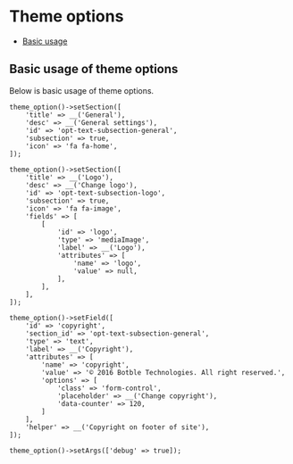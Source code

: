 # Theme options

- [Basic usage](#basic-usage)

<a name="basic-usage"></a>
## Basic usage of theme options

Below is basic usage of theme options.

    theme_option()->setSection([
        'title' => __('General'),
        'desc' => __('General settings'),
        'id' => 'opt-text-subsection-general',
        'subsection' => true,
        'icon' => 'fa fa-home',
    ]);
    
    theme_option()->setSection([
        'title' => __('Logo'),
        'desc' => __('Change logo'),
        'id' => 'opt-text-subsection-logo',
        'subsection' => true,
        'icon' => 'fa fa-image',
        'fields' => [
            [
                'id' => 'logo',
                'type' => 'mediaImage',
                'label' => __('Logo'),
                'attributes' => [
                    'name' => 'logo',
                    'value' => null,
                ],
            ],
        ],
    ]);
    
    theme_option()->setField([
        'id' => 'copyright',
        'section_id' => 'opt-text-subsection-general',
        'type' => 'text',
        'label' => __('Copyright'),
        'attributes' => [
            'name' => 'copyright',
            'value' => '© 2016 Botble Technologies. All right reserved.',
            'options' => [
                'class' => 'form-control',
                'placeholder' => __('Change copyright'),
                'data-counter' => 120,
            ]
        ],
        'helper' => __('Copyright on footer of site'),
    ]);
    
    theme_option()->setArgs(['debug' => true]);